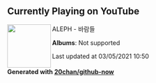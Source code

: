 ## Currently Playing on YouTube

[<img align="left" width="100" src="https://yt3.ggpht.com/ytc/AAUvwng5kS6etgUJJq1VLXTb2EHx-8BOJC5JQ3GUA3KnvQ=s176-c-k-c0x00ffffff-no-rj-mo">](https://www.youtube.com/channel/UCk2YAB5jZjE5FZT6Lvjj6Zg)

ALEPH - 바람들

**Albums**: Not supported

Last updated at 03/05/2021 10:50

#### Generated with [20chan/github-now](https://github.com/20chan/github-now)


<!--
**20chan/20chan** is a ✨ _special_ ✨ repository because its `README.md` (this file) appears on your GitHub profile.

Here are some ideas to get you started:

- 🔭 I’m currently working on ...
- 🌱 I’m currently learning ...
- 👯 I’m looking to collaborate on ...
- 🤔 I’m looking for help with ...
- 💬 Ask me about ...
- 📫 How to reach me: ...
- 😄 Pronouns: ...
- ⚡ Fun fact: ...
-->
